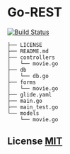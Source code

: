 Go-REST
===
[![Build Status](https://travis-ci.org/Luncher/go-rest.svg?branch=master)](https://travis-ci.org/Luncher/go-rest)

```shell
├── LICENSE
├── README.md
├── controllers
│   └── movie.go
├── db
│   └── db.go
├── forms
│   └── movie.go
├── glide.yaml
├── main.go
├── main_test.go
└── models
    └── movie.go
```

## License [MIT](https://opensource.org/licenses/MIT)